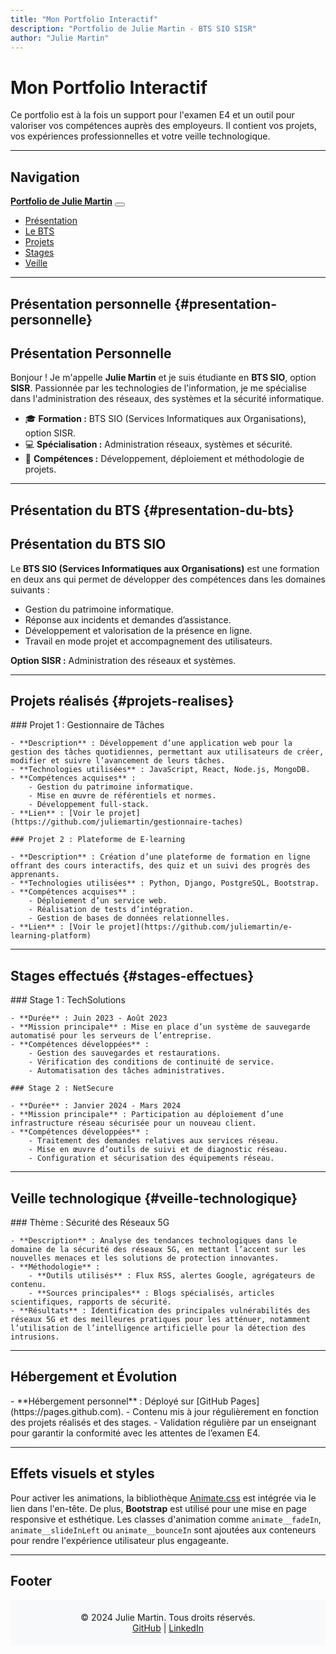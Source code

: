 ```yaml
---
title: "Mon Portfolio Interactif"
description: "Portfolio de Julie Martin - BTS SIO SISR"
author: "Julie Martin"
---
```


<!-- Intégration des bibliothèques CSS -->
<link href="https://cdn.jsdelivr.net/npm/bootstrap@5.3.0/dist/css/bootstrap.min.css" rel="stylesheet">
<link rel="stylesheet" href="https://cdnjs.cloudflare.com/ajax/libs/animate.css/4.1.1/animate.min.css"/>

<style>
    body {
        padding-top: 4.5rem;
    }
    .section {
        padding: 60px 0;
    }
    .navbar-brand {
        font-weight: bold;
    }
    .footer {
        background-color: #f8f9fa;
        padding: 20px 0;
        text-align: center;
    }
</style>

# Mon Portfolio Interactif

Ce portfolio est à la fois un support pour l'examen E4 et un outil pour valoriser vos compétences auprès des employeurs. Il contient vos projets, vos expériences professionnelles et votre veille technologique.

---

## Navigation

<nav class="navbar navbar-expand-md navbar-dark bg-dark fixed-top">
    <div class="container">
        <a class="navbar-brand" href="#">Portfolio de Julie Martin</a>
        <button class="navbar-toggler" type="button" data-bs-toggle="collapse" data-bs-target="#navbarNav" 
            aria-controls="navbarNav" aria-expanded="false" aria-label="Basculer la navigation">
            <span class="navbar-toggler-icon"></span>
        </button>
        <div class="collapse navbar-collapse justify-content-end" id="navbarNav">
            <ul class="navbar-nav">
                <li class="nav-item">
                    <a class="nav-link active" href="#presentation-personnelle">Présentation</a>
                </li>
                <li class="nav-item">
                    <a class="nav-link" href="#presentation-du-bts">Le BTS</a>
                </li>
                <li class="nav-item">
                    <a class="nav-link" href="#projets-realises">Projets</a>
                </li>
                <li class="nav-item">
                    <a class="nav-link" href="#stages-effectues">Stages</a>
                </li>
                <li class="nav-item">
                    <a class="nav-link" href="#veille-technologique">Veille</a>
                </li>
            </ul>
        </div>
    </div>
</nav>

---

## Présentation personnelle {#presentation-personnelle}

<div class="container animate__animated animate__fadeIn">
    <h2>Présentation Personnelle</h2>
    <p>
        Bonjour ! Je m'appelle <strong>Julie Martin</strong> et je suis étudiante en <strong>BTS SIO</strong>, option <strong>SISR</strong>.
        Passionnée par les technologies de l'information, je me spécialise dans l'administration des réseaux, des systèmes et la sécurité informatique.
    </p>
    <ul>
        <li>🎓 <strong>Formation :</strong> BTS SIO (Services Informatiques aux Organisations), option SISR.</li>
        <li>💻 <strong>Spécialisation :</strong> Administration réseaux, systèmes et sécurité.</li>
        <li>🌱 <strong>Compétences :</strong> Développement, déploiement et méthodologie de projets.</li>
    </ul>
</div>

---

## Présentation du BTS {#presentation-du-bts}

<div class="container animate__animated animate__slideInLeft">
    <h2>Présentation du BTS SIO</h2>
    <p>
        Le <strong>BTS SIO (Services Informatiques aux Organisations)</strong> est une formation en deux ans qui permet de développer des compétences dans les domaines suivants :
    </p>
    <ul>
        <li>Gestion du patrimoine informatique.</li>
        <li>Réponse aux incidents et demandes d’assistance.</li>
        <li>Développement et valorisation de la présence en ligne.</li>
        <li>Travail en mode projet et accompagnement des utilisateurs.</li>
    </ul>
    <p><strong>Option SISR :</strong> Administration des réseaux et systèmes.</p>
</div>

---

## Projets réalisés {#projets-realises}

<div class="container animate__animated animate__zoomIn">
    ### Projet 1 : Gestionnaire de Tâches

    - **Description** : Développement d’une application web pour la gestion des tâches quotidiennes, permettant aux utilisateurs de créer, modifier et suivre l’avancement de leurs tâches.
    - **Technologies utilisées** : JavaScript, React, Node.js, MongoDB.
    - **Compétences acquises** :
        - Gestion du patrimoine informatique.
        - Mise en œuvre de référentiels et normes.
        - Développement full-stack.
    - **Lien** : [Voir le projet](https://github.com/juliemartin/gestionnaire-taches)

    ### Projet 2 : Plateforme de E-learning

    - **Description** : Création d’une plateforme de formation en ligne offrant des cours interactifs, des quiz et un suivi des progrès des apprenants.
    - **Technologies utilisées** : Python, Django, PostgreSQL, Bootstrap.
    - **Compétences acquises** :
        - Déploiement d’un service web.
        - Réalisation de tests d’intégration.
        - Gestion de bases de données relationnelles.
    - **Lien** : [Voir le projet](https://github.com/juliemartin/e-learning-platform)
</div>

---

## Stages effectués {#stages-effectues}

<div class="container animate__animated animate__bounceIn">
    ### Stage 1 : TechSolutions

    - **Durée** : Juin 2023 - Août 2023
    - **Mission principale** : Mise en place d’un système de sauvegarde automatisé pour les serveurs de l’entreprise.
    - **Compétences développées** :
        - Gestion des sauvegardes et restaurations.
        - Vérification des conditions de continuité de service.
        - Automatisation des tâches administratives.

    ### Stage 2 : NetSecure

    - **Durée** : Janvier 2024 - Mars 2024
    - **Mission principale** : Participation au déploiement d’une infrastructure réseau sécurisée pour un nouveau client.
    - **Compétences développées** :
        - Traitement des demandes relatives aux services réseau.
        - Mise en œuvre d’outils de suivi et de diagnostic réseau.
        - Configuration et sécurisation des équipements réseau.
</div>

---

## Veille technologique {#veille-technologique}

<div class="container animate__animated animate__fadeInUp">
    ### Thème : Sécurité des Réseaux 5G

    - **Description** : Analyse des tendances technologiques dans le domaine de la sécurité des réseaux 5G, en mettant l’accent sur les nouvelles menaces et les solutions de protection innovantes.
    - **Méthodologie** :
        - **Outils utilisés** : Flux RSS, alertes Google, agrégateurs de contenu.
        - **Sources principales** : Blogs spécialisés, articles scientifiques, rapports de sécurité.
    - **Résultats** : Identification des principales vulnérabilités des réseaux 5G et des meilleures pratiques pour les atténuer, notamment l’utilisation de l’intelligence artificielle pour la détection des intrusions.
</div>

---

## Hébergement et Évolution

<div class="container animate__animated animate__fadeIn">
    - **Hébergement personnel** : Déployé sur [GitHub Pages](https://pages.github.com).
    - Contenu mis à jour régulièrement en fonction des projets réalisés et des stages.
    - Validation régulière par un enseignant pour garantir la conformité avec les attentes de l’examen E4.
</div>

---

## Effets visuels et styles

Pour activer les animations, la bibliothèque [Animate.css](https://animate.style/) est intégrée via le lien dans l'en-tête. De plus, **Bootstrap** est utilisé pour une mise en page responsive et esthétique. Les classes d'animation comme `animate__fadeIn`, `animate__slideInLeft` ou `animate__bounceIn` sont ajoutées aux conteneurs pour rendre l'expérience utilisateur plus engageante.

---

## Footer

<div class="footer">
    © 2024 Julie Martin. Tous droits réservés.
    <br>
    <a href="https://github.com/juliemartin" target="_blank">GitHub</a> |
    <a href="https://linkedin.com/in/juliemartin" target="_blank">LinkedIn</a>
</div>

<!-- Intégration des scripts Bootstrap -->
<script src="https://cdn.jsdelivr.net/npm/bootstrap@5.3.0/dist/js/bootstrap.bundle.min.js"></script>
